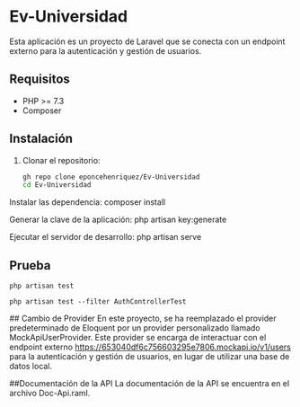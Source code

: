 # Ev-Universidad

Esta aplicación es un proyecto de Laravel que se conecta con un endpoint externo para la autenticación y gestión de usuarios.

## Requisitos

- PHP >= 7.3
- Composer

## Instalación

1. Clonar el repositorio:
   ```bash
   gh repo clone eponcehenriquez/Ev-Universidad
   cd Ev-Universidad

Instalar las dependencia:
    composer install


Generar la clave de la aplicación:
    php artisan key:generate

Ejecutar el servidor de desarrollo:
    php artisan serve


## Prueba
    php artisan test

    php artisan test --filter AuthControllerTest

## Cambio de Provider
En este proyecto, se ha reemplazado el provider predeterminado de Eloquent por un provider personalizado llamado MockApiUserProvider. Este provider se encarga de interactuar con el endpoint externo https://653040df6c756603295e7806.mockapi.io/v1/users para la autenticación y gestión de usuarios, en lugar de utilizar una base de datos local.

##Documentación de la API
La documentación de la API se encuentra en el archivo Doc-Api.raml.


